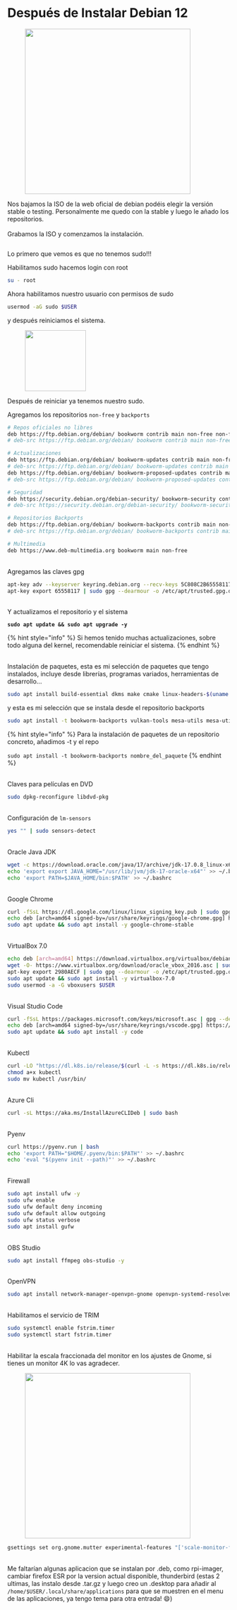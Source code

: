 # Después de Instalar Debian 12

<figure><img src="../.gitbook/assets/pngwing.com.png" alt="" width="375"><figcaption></figcaption></figure>

Nos bajamos la ISO de la web oficial de debian podéis elegir la versión stable o testing. Personalmente me quedo con la stable y luego le añado los repositorios. \
\
Grabamos la ISO y comenzamos la instalación.



<figure><img src="../.gitbook/assets/Tux.png" alt=""><figcaption></figcaption></figure>

Lo primero que vemos es que no tenemos sudo!!!

Habilitamos sudo hacemos login con root

```sh
su - root
```

Ahora habilitamos nuestro usuario con permisos de sudo

```sh
usermod -aG sudo $USER
```

y después reiniciamos el sistema.

<figure><img src="../.gitbook/assets/NicePng_linux-penguin-png_7963695.png" alt="" width="138"><figcaption></figcaption></figure>

Después de reiniciar ya tenemos nuestro sudo.&#x20;

Agregamos los repositorios `non-free` y `backports`

```sh
# Repos oficiales no libres
deb https://ftp.debian.org/debian/ bookworm contrib main non-free non-free-firmware
# deb-src https://ftp.debian.org/debian/ bookworm contrib main non-free non-free-firmware

# Actualizaciones
deb https://ftp.debian.org/debian/ bookworm-updates contrib main non-free non-free-firmware
# deb-src https://ftp.debian.org/debian/ bookworm-updates contrib main non-free non-free-firmware
deb https://ftp.debian.org/debian/ bookworm-proposed-updates contrib main non-free non-free-firmware
# deb-src https://ftp.debian.org/debian/ bookworm-proposed-updates contrib main non-free non-free-firmware

# Seguridad
deb https://security.debian.org/debian-security/ bookworm-security contrib main non-free non-free-firmware
# deb-src https://security.debian.org/debian-security/ bookworm-security contrib main non-free non-free-firmware

# Repositorios Backports
deb https://ftp.debian.org/debian/ bookworm-backports contrib main non-free non-free-firmware
# deb-src https://ftp.debian.org/debian/ bookworm-backports contrib main non-free non-free-firmware

# Multimedia
deb https://www.deb-multimedia.org bookworm main non-free
```

\
Agregamos las claves gpg

```sh
apt-key adv --keyserver keyring.debian.org --recv-keys 5C808C2B65558117
apt-key export 65558117 | sudo gpg --dearmour -o /etc/apt/trusted.gpg.d/debian-multimedia.gpg
```

\
Y actualizamos el repositorio y el sistema

<pre class="language-sh"><code class="lang-sh"><strong>sudo apt update &#x26;&#x26; sudo apt upgrade -y
</strong></code></pre>

{% hint style="info" %}
Si hemos tenido muchas actualizaciones, sobre todo alguna del kernel, recomendable reiniciar el sistema.
{% endhint %}

\
Instalación de paquetes, esta es mi selección de paquetes que tengo instalados, incluye desde librerías, programas variados, herramientas de desarrollo...

```sh
sudo apt install build-essential dkms make cmake linux-headers-$(uname -r) amd64-microcode firmware-linux-nonfree util-linux cifs-utils libfuse2 sysfsutils zlib1g-dev libbz2-dev libreadline-dev iperf3 libiperf0 apt-transport-https ca-certificates software-properties-common dirmngr gnupg openssl libssl-dev sshfs libgbm1 libgjs0g libsqlite3-dev jq libncursesw5-dev xz-utils tk-dev libxml2-dev libxmlsec1-dev libffi-dev liblzma-dev -y
```

y esta es mi selección que se instala desde el repositorio backports

```sh
sudo apt install -t bookworm-backports vulkan-tools mesa-utils mesa-utils-extra mesa-va-drivers mesa-vdpau-drivers mesa-vulkan-drivers mesa-opencl-icd libgl1-mesa-dri libglapi-mesa libglx-mesa0 libegl-mesa0 duf vim git curl wget nmap nvme-cli dexdump lm-sensors htop vlc libaacs0 libaacs-dev lame libbluray2 ffmpeg neofetch flac gparted meld filezilla solaar keepassxc gimp gimp-help-es gimp-data-extras v4l-utils libdvd-pkg libdvdread8 libavcodec59 papirus-icon-theme arc-theme python3 python3-pip python3-pil python3-pil.imagetk bpytop python3-psutil libglib2.0-dev-bin gir1.2-gtk-4.0 gjs libgtk-4-1 libgtk-4-bin libgtk-4-common libxatracker2 ttf-mscorefonts-installer gir1.2-gtop-2.0 p7zip-full rar unrar zip unzip bzip2 gnome-shell-extension-manager gnome-maps gnome-weather -y
```

{% hint style="info" %}
Para la instalación de paquetes de un repositorio concreto, añadimos -t y el repo

`sudo apt install -t bookworm-backports nombre_del_paquete`
{% endhint %}

\
Claves para películas en DVD

```sh
sudo dpkg-reconfigure libdvd-pkg
```

\
Configuración de `lm-sensors`

```sh
yes "" | sudo sensors-detect
```

\
Oracle Java JDK

```sh
wget -c https://download.oracle.com/java/17/archive/jdk-17.0.8_linux-x64_bin.deb
echo 'export export JAVA_HOME="/usr/lib/jvm/jdk-17-oracle-x64"' >> ~/.bashrc
echo 'export PATH=$JAVA_HOME/bin:$PATH' >> ~/.bashrc
```

\
Google Chrome

```sh
curl -fSsL https://dl.google.com/linux/linux_signing_key.pub | sudo gpg --dearmor | sudo tee /usr/share/keyrings/google-chrome.gpg >> /dev/null
echo deb [arch=amd64 signed-by=/usr/share/keyrings/google-chrome.gpg] http://dl.google.com/linux/chrome/deb/ stable main | sudo tee /etc/apt/sources.list.d/google-chrome.list
sudo apt update && sudo apt install -y google-chrome-stable
```

\
VirtualBox 7.0

```sh
echo deb [arch=amd64] https://download.virtualbox.org/virtualbox/debian bookworm contrib | sudo tee /etc/apt/sources.list.d/virtualbox.list
wget -O- https://www.virtualbox.org/download/oracle_vbox_2016.asc | sudo apt-key add -
apt-key export 2980AECF | sudo gpg --dearmour -o /etc/apt/trusted.gpg.d/virtualbox.gpg
sudo apt update && sudo apt install -y virtualbox-7.0
sudo usermod -a -G vboxusers $USER
```

\
Visual Studio Code

```sh
curl -fSsL https://packages.microsoft.com/keys/microsoft.asc | gpg --dearmor | sudo tee /usr/share/keyrings/vscode.gpg >/dev/null
echo deb [arch=amd64 signed-by=/usr/share/keyrings/vscode.gpg] https://packages.microsoft.com/repos/vscode stable main | sudo tee /etc/apt/sources.list.d/visual-studio.list
sudo apt update && sudo apt install -y code
```

\
Kubectl

```sh
curl -LO "https://dl.k8s.io/release/$(curl -L -s https://dl.k8s.io/release/stable.txt)/bin/linux/amd64/kubectl"
chmod a+x kubectl
sudo mv kubectl /usr/bin/
```

\
Azure Cli

```sh
curl -sL https://aka.ms/InstallAzureCLIDeb | sudo bash
```

\
Pyenv

```sh
curl https://pyenv.run | bash
echo 'export PATH="$HOME/.pyenv/bin:$PATH"' >> ~/.bashrc
echo 'eval "$(pyenv init --path)"' >> ~/.bashrc
```

\
Firewall

```sh
sudo apt install ufw -y
sudo ufw enable
sudo ufw default deny incoming
sudo ufw default allow outgoing
sudo ufw status verbose
sudo apt install gufw
```

\
OBS Studio

```sh
sudo apt install ffmpeg obs-studio -y
```

\
OpenVPN

```sh
sudo apt install network-manager-openvpn-gnome openvpn-systemd-resolved -y
```

\
Habilitamos el servicio de TRIM

```sh
sudo systemctl enable fstrim.timer
sudo systemctl start fstrim.timer
```

\
Habilitar la escala fraccionada del monitor en los ajustes de Gnome, si tienes un monitor 4K lo vas agradecer.

<figure><img src="../.gitbook/assets/image.png" alt="" width="375"><figcaption></figcaption></figure>

```sh
gsettings set org.gnome.mutter experimental-features "['scale-monitor-framebuffer']"
```

\
Me faltarían algunas aplicacion que se instalan por .deb, como rpi-imager, cambiar firefox ESR por la version actual disponible, thunderbird (estas 2 ultimas, las instalo desde .tar.gz y luego creo un .desktop para añadir al `/home/$USER/.local/share/applications` para que se muestren en el menu de las aplicaciones, ya tengo tema para otra entrada! :smile:)



<figure><img src="../.gitbook/assets/Captura desde 2023-08-23 21-24-06.png" alt=""><figcaption></figcaption></figure>
